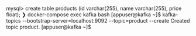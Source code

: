 mysql> create table products (id varchar(255), name varchar(255), price float);
❯ docker-compose exec kafka bash
[appuser@kafka ~]$ kafka-topics --bootstrap-server=localhost:9092 --topic=product --create
Created topic product.
[appuser@kafka ~]$